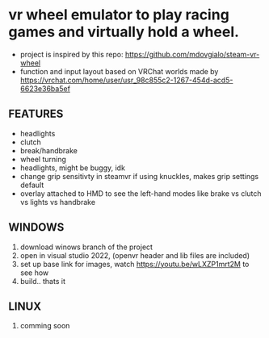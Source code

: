 <h1>vr wheel emulator to play racing games and virtually hold a wheel.</h1>

- project is inspired by this repo: https://github.com/mdovgialo/steam-vr-wheel
- function and input layout based on VRChat worlds made by https://vrchat.com/home/user/usr_98c855c2-1267-454d-acd5-6623e36ba5ef

<h2>FEATURES</h2>
 
 - headlights
 - clutch
 - break/handbrake
 - wheel turning
 - headlights, might be buggy, idk
 - change grip sensitivty in steamvr if using knuckles, makes grip settings default
 - overlay attached to HMD to see the left-hand modes like brake vs clutch vs lights vs handbrake

<h2>WINDOWS</h2>

1. download winows branch of the project
2. open in visual studio 2022, (openvr header and lib files are included)
3. set up base link for images, watch https://youtu.be/wLXZP1mrt2M to see how
4. build.. thats it

<h2>LINUX</h2>

1. comming soon
